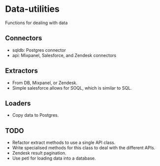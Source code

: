 # Data-utilities
Functions for dealing with data

## Connectors
- sqldb: Postgres connector
- api: Mixpanel, Salesforce, and Zendesk connectors

## Extractors
- From DB, Mixpanel, or Zendesk.
- Simple salesforce allows for SOQL, which is similar to SQL.

## Loaders
- Copy data to Postgres.

## TODO
- Refactor extract methods to use a single API class.
- Write specialised methods for this class to deal with the different APIs.
- Zendesk result pagination.
- Use petl for loading data into a database.

